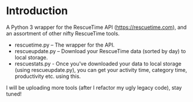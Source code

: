 # Introduction

A Python 3 wrapper for the RescueTime API (https://rescuetime.com), and an assortment of other nifty RescueTime tools.

* rescuetime.py – The wrapper for the API.
* rescueupdate.py – Download your RescueTime data (sorted by day) to local storage. 
* rescuestats.py - Once you've downloaded your data to local storage (using rescueupdate.py), you can get your activity time, category time, productivity etc. using this.

I will be uploading more tools (after I refactor my ugly legacy code), stay tuned!
